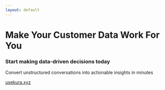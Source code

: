 ```yaml
---
layout: default
---
```


# Make Your Customer Data Work For You

<div class="grid grid-cols-1 gap-6 mt-8">
  <div class="bg-gradient-to-r from-primary/10 to-primary/20 p-6 rounded-lg shadow-md">
    <h3 class="text-2xl font-bold text-white mb-2">Start making data-driven decisions today</h3>
    <p class="text-white opacity-90 mb-4">Convert unstructured conversations into actionable insights in minutes</p>
    <div class="flex items-center">
      <a href="https://usekura.xyz" class="bg-primary hover:bg-primary/80 text-black py-2 px-6 rounded-md font-medium transition">usekura.xyz</a>
    </div>
  </div>
</div>

<!--
We've covered the journey from raw, unstructured conversation data to actionable business insights using Kura.
Let's quickly recap what we've learned:

The Problem: Companies are drowning in customer conversation data but analyzing less than 1% of it, missing critical insights
The Solution: Kura uses LLMs to summarize, cluster, and extract patterns from thousands of conversations
The Process: A simple workflow of loading data, running clustering, and visualizing results
The Extensions: Custom models and extractors to tailor analysis to your specific needs
The Impact: Real business outcomes like the 20% revenue increase example


Think about your own customer data - what insights might be hiding in those conversations? What assumptions about user behavior could be challenged?

Remember the key distinction between inventory and capability issues in your systems - are you missing knowledge, or are you failing to retrieve what you already have?

Kura is designed to be flexible and extensible - you can adapt it to any conversation format and extract any property you care about.

The most successful companies aren't the ones with the most data, but those who can extract the most meaningful insights from their data.

This isn't just about technology - it's about creating a feedback loop between your customers' actual needs and your product priorities.

Visit usekura.xyz to get started with your own analysis. The documentation includes all the examples we've covered today plus additional use cases.

We're building a community of practitioners sharing insights about conversation analysis - join us and contribute your own approaches.

I truly believe that understanding conversation data at scale is one of the biggest untapped opportunities for companies building AI products today.

Thank you for your attention. I'm happy to answer any questions about implementing Kura or how it might apply to your specific use case.
-->
